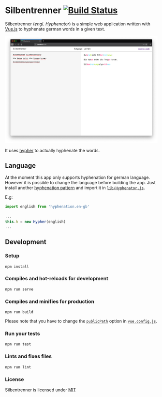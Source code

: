 # Silbentrenner [![Build Status](https://travis-ci.com/jdoubleu/Silbentrenner.svg?branch=master)](https://travis-ci.com/jdoubleu/Silbentrenner)
Silbentrenner (*engl. Hyphenator*) is a simple web application written with [Vue.js](http://vuejs.org/) to hyphenate german words in a given text.

![Screenshot](./screenshot.png)

It uses [hypher](https://github.com/bramstein/hypher/) to actually hyphenate the words.

## Language
At the moment this app only supports hyphenation for german language.
However it is possible to change the language before building the app.
Just install another [hyphenation pattern](https://github.com/bramstein/hyphenation-patterns) and import it in [`lib/Hyphenator.js`](./src/lib/Hyphenator.js).

E.g:
```javascript
import english from 'hyphenation.en-gb'

...
this.h = new Hypher(english)
...
```

## Development
### Setup
```
npm install
```

### Compiles and hot-reloads for development
```
npm run serve
```

### Compiles and minifies for production
```
npm run build
```
Please note that you have to change the [`publicPath`](https://cli.vuejs.org/config/#publicpath) option in [`vue.config.js`](./vue.config.js).

### Run your tests
```
npm run test
```

### Lints and fixes files
```
npm run lint
```

### License
Silbentrenner is licensed under [MIT](./LICENSE)
